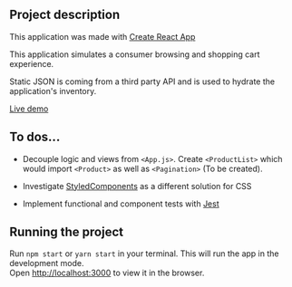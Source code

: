## Project description

This application was made with [Create React App](https://github.com/facebook/create-react-app)

This application simulates a consumer browsing and shopping cart experience.

Static JSON is coming from a third party API and is used to hydrate the application's inventory.

[Live demo](https://stoic-feynman-7684d4.netlify.com/)

## To dos...

* Decouple logic and views from `<App.js>`. Create `<ProductList>` which would import `<Product>` as well as `<Pagination>` (To be created).

* Investigate [StyledComponents](https://github.com/styled-components/styled-components) as a different solution for CSS

* Implement functional and component tests with [Jest](https://github.com/facebook/jest)

## Running the project

Run `npm start` or `yarn start` in your terminal.
This will run the app in the development mode.<br>
Open [http://localhost:3000](http://localhost:3000) to view it in the browser.
